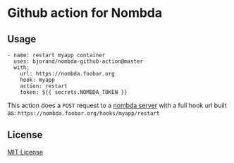# Github action for Nombda

## Usage

```
- name: restart myapp container
  uses: bjorand/nombda-github-action@master
  with:
    url: https://nombda.foobar.org
    hook: myapp
    action: restart
    token: ${{ secrets.NOMBDA_TOKEN }}
```

This action does a `POST` request to a [nombda server](https://github.com/bjorand/nombda) with a full hook url built as: `https://nombda.foobar.org/hooks/myapp/restart`

## License

[MIT License](https://github.com/bjorand/nombda-github-action/blob/master/LICENSE)
